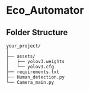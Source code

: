 # Eco_Automator


## Folder Structure
```
your_project/
│
├── assets/
│   ├── yolov3.weights
│   └── yolov3.cfg
├── requirements.txt
├── Human_detection.py
└── Camera_main.py
```
